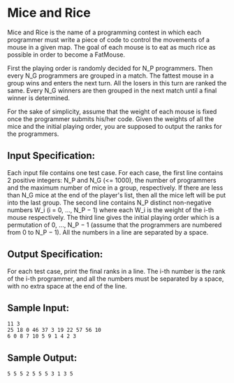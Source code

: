 # Mice and Rice
Mice and Rice is the name of a programming contest in which each programmer must write a piece of code to control the movements of a mouse in a given map. The goal of each mouse is to eat as much rice as possible in order to become a FatMouse.

First the playing order is randomly decided for N_P programmers. Then every N_G programmers are grouped in a match. The fattest mouse in a group wins and enters the next turn. All the losers in this turn are ranked the same. Every N_G winners are then grouped in the next match until a final winner is determined.

For the sake of simplicity, assume that the weight of each mouse is fixed once the programmer submits his/her code. Given the weights of all the mice and the initial playing order, you are supposed to output the ranks for the programmers.

## Input Specification:
Each input file contains one test case. For each case, the first line contains 2 positive integers: N_P and N_G (<= 1000), the number of programmers and the maximum number of mice in a group, respectively. If there are less than N_G mice at the end of the player's list, then all the mice left will be put into the last group. The second line contains N_P distinct non-negative numbers W_i (i = 0, ..., N_P − 1) where each W_i is the weight of the i-th mouse respectively. The third line gives the initial playing order which is a permutation of 0, ..., N_P − 1 (assume that the programmers are numbered from 0 to N_P − 1). All the numbers in a line are separated by a space.

## Output Specification:
For each test case, print the final ranks in a line. The i-th number is the rank of the i-th programmer, and all the numbers must be separated by a space, with no extra space at the end of the line.

## Sample Input:
    11 3
    25 18 0 46 37 3 19 22 57 56 10
    6 0 8 7 10 5 9 1 4 2 3

## Sample Output:
    5 5 5 2 5 5 5 3 1 3 5
